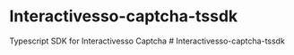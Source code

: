 # Interactivesso-captcha-tssdk
Typescript SDK for Interactivesso Captcha
#   I n t e r a c t i v e s s o - c a p t c h a - t s s d k  
 